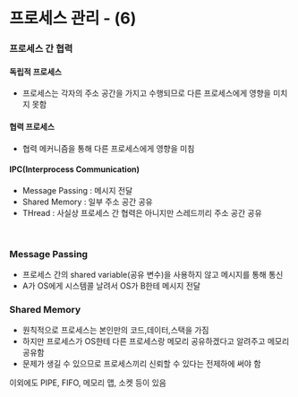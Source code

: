 # 프로세스 관리 - (6)



### 프로세스 간 협력

#### 독립적 프로세스

- 프로세스는 각자의 주소 공간을 가지고 수행되므로 다른 프로세스에게 영향을 미치지 못함

#### 협력 프로세스

- 협력 메커니즘을 통해 다른 프로세스에게 영향을 미침

#### IPC(Interprocess Communication)

- Message Passing : 메시지 전달
- Shared Memory : 일부 주소 공간 공유
- THread : 사실상 프로세스 간 협력은 아니지만 스레드끼리 주소 공간 공유

<br>



### Message Passing

- 프로세스 간의 shared variable(공유 변수)을 사용하지 않고 메시지를 통해 통신
- A가 OS에게 시스템콜 날려서 OS가 B한테 메시지 전달



### Shared Memory

- 원칙적으로 프로세스는 본인만의 코드,데이터,스택을 가짐
- 하지만 프로세스가 OS한테 다른 프로세스랑 메모리 공유하겠다고 알려주고 메모리 공유함
- 문제가 생길 수 있으므로 프로세스끼리 신뢰할 수 있다는 전제하에 써야 함



이외에도 PIPE, FIFO, 메모리 맵, 소켓 등이 있음

